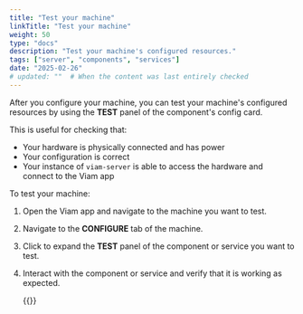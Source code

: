 ```yaml
---
title: "Test your machine"
linkTitle: "Test your machine"
weight: 50
type: "docs"
description: "Test your machine's configured resources."
tags: ["server", "components", "services"]
date: "2025-02-26"
# updated: ""  # When the content was last entirely checked
---
```


After you configure your machine, you can test your machine's configured resources by using the **TEST** panel of the component's config card.

This is useful for checking that:

- Your hardware is physically connected and has power
- Your configuration is correct
- Your instance of `viam-server` is able to access the hardware and connect to the Viam app

To test your machine:

1. Open the Viam app and navigate to the machine you want to test.

1. Navigate to the **CONFIGURE** tab of the machine.

1. Click to expand the **TEST** panel of the component or service you want to test.

1. Interact with the component or service and verify that it is working as expected.

   {{<imgproc src="/components/motor/control.png" alt="Motor test panel." resize="1200x" style="width:700px" class="imgzoom shadow">}}
